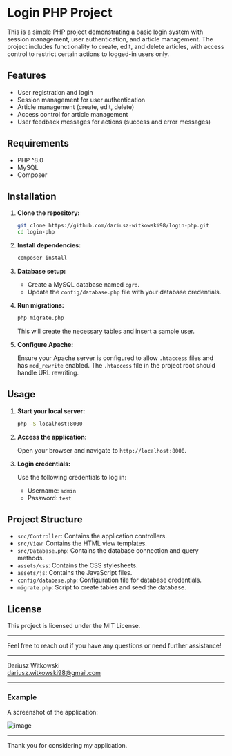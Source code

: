 # Login PHP Project

This is a simple PHP project demonstrating a basic login system with session management, user authentication, and article management. The project includes functionality to create, edit, and delete articles, with access control to restrict certain actions to logged-in users only.

## Features

- User registration and login
- Session management for user authentication
- Article management (create, edit, delete)
- Access control for article management
- User feedback messages for actions (success and error messages)

## Requirements

- PHP ^8.0
- MySQL
- Composer

## Installation

1. **Clone the repository:**

    ```sh
    git clone https://github.com/dariusz-witkowski98/login-php.git
    cd login-php
    ```

2. **Install dependencies:**

    ```sh
    composer install
    ```

3. **Database setup:**

    - Create a MySQL database named `cgrd`.
    - Update the `config/database.php` file with your database credentials.

4. **Run migrations:**

    ```sh
    php migrate.php
    ```

    This will create the necessary tables and insert a sample user.

5. **Configure Apache:**

    Ensure your Apache server is configured to allow `.htaccess` files and has `mod_rewrite` enabled. The `.htaccess` file in the project root should handle URL rewriting.

## Usage

1. **Start your local server:**

    ```sh
    php -S localhost:8000
    ```

2. **Access the application:**

    Open your browser and navigate to `http://localhost:8000`.

3. **Login credentials:**

    Use the following credentials to log in:

    - Username: `admin`
    - Password: `test`

## Project Structure

- `src/Controller`: Contains the application controllers.
- `src/View`: Contains the HTML view templates.
- `src/Database.php`: Contains the database connection and query methods.
- `assets/css`: Contains the CSS stylesheets.
- `assets/js`: Contains the JavaScript files.
- `config/database.php`: Configuration file for database credentials.
- `migrate.php`: Script to create tables and seed the database.

## License

This project is licensed under the MIT License.

---

Feel free to reach out if you have any questions or need further assistance!

---

Dariusz Witkowski  
dariusz.witkowski98@gmail.com

---

### Example
A screenshot of the application:

![image](https://github.com/user-attachments/assets/beed2f5a-181c-47bf-be57-0748c1818b93)


---

Thank you for considering my application.
